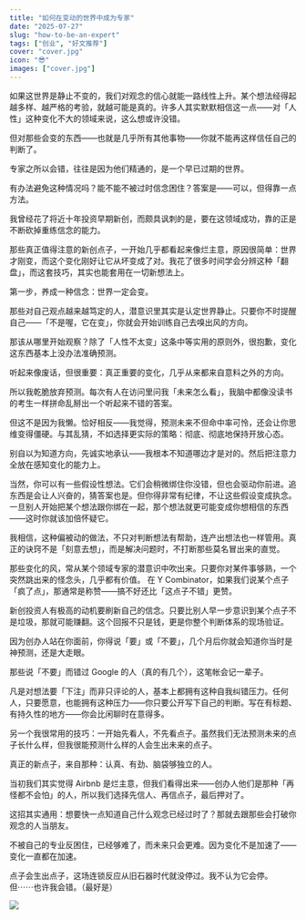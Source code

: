 ```yaml
---
title: "如何在变动的世界中成为专家"
date: "2025-07-27"
slug: "how-to-be-an-expert"
tags: ["创业", "好文推荐"]
cover: "cover.jpg"
icon: "😎"
images: ["cover.jpg"]
---
```

如果这世界是静止不变的，我们对观念的信心就能一路线性上升。某个想法经得起越多样、越严格的考验，就越可能是真的。许多人其实默默相信这一点——对「人性」这种变化不大的领域来说，这么想或许没错。



但对那些会变的东西——也就是几乎所有其他事物——你就不能再这样信任自己的判断了。



专家之所以会错，往往是因为他们精通的，是一个早已过期的世界。



有办法避免这种情况吗？能不能不被过时信念困住？答案是——可以，但得靠一点方法。



我曾经花了将近十年投资早期新创，而颇具讽刺的是，要在这领域成功，靠的正是不断砍掉重练信念的能力。



那些真正值得注意的新创点子，一开始几乎都看起来像烂主意，原因很简单：世界才刚变，而这个变化刚好让它从坏变成了对。我花了很多时间学会分辨这种「翻盘」，而这套技巧，其实也能套用在一切新想法上。



第一步，养成一种信念：世界一定会变。



那些对自己观点越来越笃定的人，潜意识里其实是认定世界静止。只要你不时提醒自己——「不是喔，它在变」，你就会开始训练自己去嗅出风的方向。



那该从哪里开始观察？除了「人性不太变」这条中等实用的原则外，很抱歉，变化这东西基本上没办法准确预测。



听起来像废话，但很重要：真正重要的变化，几乎从来都来自意料之外的方向。



所以我乾脆放弃预测。每次有人在访问里问我「未来怎么看」，我脑中都像没读书的考生一样拼命乱掰出一个听起来不错的答案。



但这不是因为我懒。恰好相反——我觉得，预测未来不但命中率可怜，还会让你思维变得僵硬。与其乱猜，不如选择更实际的策略：彻底、彻底地保持开放心态。



别自以为知道方向，先诚实地承认——我根本不知道哪边才是对的。然后把注意力全放在感知变化的能力上。



当然，你可以有一些假设性想法。它们会稍微绑住你没错，但也会驱动你前进。追东西是会让人兴奋的，猜答案也是。但你得非常有纪律，不让这些假设变成执念。
一旦别人开始把某个想法跟你绑在一起，那个想法就更可能变成你想相信的东西——这时你就该加倍怀疑它。



我相信，这种偏被动的做法，不只对判断想法有帮助，连产出想法也一样管用。真正的诀窍不是「刻意去想」，而是解决问题时，不打断那些莫名冒出来的直觉。



那些变化的风，常从某个领域专家的潜意识中吹出来。只要你对某件事够熟，一个突然跳出来的怪念头，几乎都有价值。
在 Y Combinator，如果我们说某个点子「疯了点」，那通常是称赞——搞不好还比「这点子不错」更赞。



新创投资人有极高的动机要刷新自己的信念。只要比别人早一步意识到某个点子不是垃圾，那就可能赚翻。这个回报不只是钱，更是你整个判断体系的现场验证。



因为创办人站在你面前，你得说「要」或「不要」，几个月后你就会知道你当时是神预测，还是大走眼。



那些说「不要」而错过 Google 的人（真的有几个），这笔帐会记一辈子。



凡是对想法要「下注」而非只评论的人，基本上都拥有这种自我纠错压力。任何人，只要愿意，也能拥有这种压力——你只要公开写下自己的判断。写在有标题、有持久性的地方——你会比闲聊时在意得多。



另一个我很常用的技巧：一开始先看人，不先看点子。虽然我们无法预测未来的点子长什么样，但我很能预测什么样的人会生出未来的点子。



真正的新点子，来自那种：认真、有劲、脑袋够独立的人。



当初我们其实觉得 Airbnb 是烂主意，但我们看得出来——创办人他们是那种「再怪都不会怕」的人，所以我们选择先信人、再信点子，最后押对了。



这招其实通用：想要快一点知道自己什么观念已经过时了？那就去跟那些会打破你观念的人当朋友。



不被自己的专业反困住，已经够难了，而未来只会更难。因为变化不是加速了——变化一直都在加速。



点子会生出点子，这场连锁反应从旧石器时代就没停过。我不认为它会停。
但⋯⋯也许我会错。（最好是）




![](https://prod-files-secure.s3.us-west-2.amazonaws.com/112d0858-5090-4d34-a606-b75eb8d65fd2/46476355-9cf3-4e99-9b7a-3531bc426380/1000202064.png?X-Amz-Algorithm=AWS4-HMAC-SHA256&X-Amz-Content-Sha256=UNSIGNED-PAYLOAD&X-Amz-Credential=ASIAZI2LB466U4OK5WZF%2F20250926%2Fus-west-2%2Fs3%2Faws4_request&X-Amz-Date=20250926T194308Z&X-Amz-Expires=3600&X-Amz-Security-Token=IQoJb3JpZ2luX2VjEAsaCXVzLXdlc3QtMiJHMEUCIQDGfRWA3FqkrtfDki5WTDJVUU7SqoDcWqRZqSpG4PSkvgIgEozlvCd3Oid2Pmjhd%2BduJKhR77EOB5BRzXQ2NMHizLQqiAQIlP%2F%2F%2F%2F%2F%2F%2F%2F%2F%2FARAAGgw2Mzc0MjMxODM4MDUiDLZ7XPoNX3b2HoyPgSrcAyEeIX0itziSq4UgoNbx%2FSuSnVnoVUqPOhCctR3bEUuUNrOIYoJ1VJe1mT38DrXC3IOyCFGOv%2BCUt%2B4p3%2FsWv2QPCsudwKGPLr%2FMH4eeNG%2F4ow6MAloHNK2SxHeDZZ1Rq6ENXu9JjluBTOVFZQKbyf98dghvKBiyXajktxrnMHN892ltIBgLjIAk%2B7386hdBrAJCes1MpqMNdtLXURf7DTEQt7epEBF%2Bsnmgx9qGSDjwZSY%2BtAXXn2k1CIC4bLS2F%2F2rcWT4%2Fb8moqQ%2BsiSxF0WRkEvgC8GxUzRWcte%2B%2BQCwK9MnJHb6e09Nnr%2BzU1oG%2FbrJwtG6BTmDjJIzp3L3U4Z7flEt2mUVmoMaY2xcx9RnOv2L7dDRzUNmc5vq%2F4QL1I9O7Ut85x4uCTqshLtIfshrJTercvicTwWU87bCob46jlpotKulsjk3uTrGPmNk6q2kRIH73qo7dEuQeH%2FbX4kU8h8xGTjwlgmw%2BzeLFYsLcsrgwGI9o8giXPgh%2Fj1MCXq3fvyrcM04O43vONEtG%2FA6b2G3snUFaAoJD%2FMsTk1pfQqStEloCdHjAtdSoBJv2jcE5XmHCd%2FeYCUADkVLJnvBv8Qhdzh0xE0%2B2RtS0CiAWheAbzQTNNHhkA1ZMM2828YGOqUBaq35cEW1ayJS3xnpBnuZePaBhX0W9U5oWb4oa4Bu4UzzKslfFjUy01RDwRJr9m4%2FRP%2FXy75zjuIT9aDGQFq2lfgulshadYWPLf6Lfjuavdx20g7ZSF%2FBVLaksK3RqdKe%2FgRpDCQ9ka0fBuRjdhZFQT7%2F6zqc6YYLUn%2B0EyNxK%2Fze8pAOTMauOTpAgL6gcr%2BzA95ft0o5DPSMMIADxeFpvfpNraBL&X-Amz-Signature=783e7ec458acc93e5442a11204a63a01a2800d18485a51a957943de07d04d347&X-Amz-SignedHeaders=host&x-amz-checksum-mode=ENABLED&x-id=GetObject)

